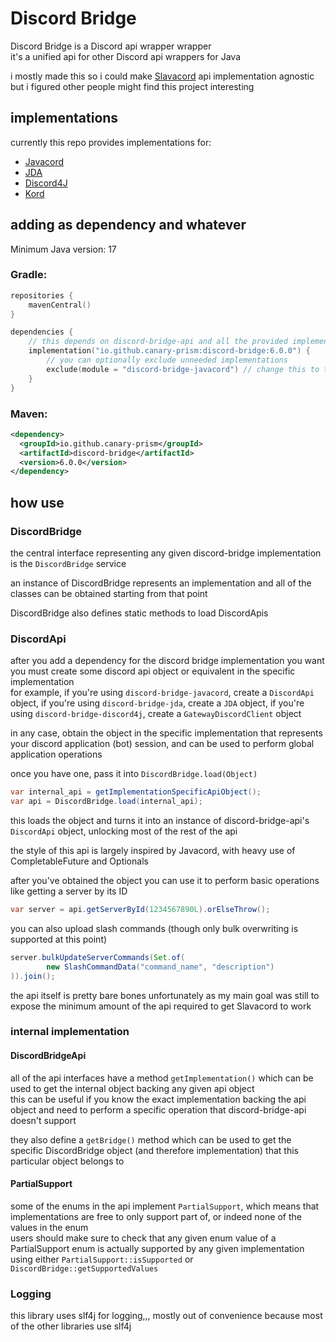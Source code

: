 # Discord Bridge

Discord Bridge is a Discord api wrapper wrapper  
it's a unified api for other Discord api wrappers for Java 

i mostly made this so i could make [Slavacord](https://github.com/Canary-Prism/slavacord) api implementation agnostic  
but i figured other people might find this project interesting

## implementations

currently this repo provides implementations for:
- [Javacord](https://javacord.org/) 
- [JDA](https://jda.wiki/)
- [Discord4J](https://docs.discord4j.com/)
- [Kord](https://github.com/kordlib/kord)

## adding as dependency and whatever

Minimum Java version: 17

### Gradle:
```kotlin
repositories {
    mavenCentral()
}

dependencies {
    // this depends on discord-bridge-api and all the provided implementations in this repository by default
    implementation("io.github.canary-prism:discord-bridge:6.0.0") {
        // you can optionally exclude unneeded implementations
        exclude(module = "discord-bridge-javacord") // change this to the module you want to disable if you want
    }
}
```

### Maven:
```xml
<dependency>
  <groupId>io.github.canary-prism</groupId>
  <artifactId>discord-bridge</artifactId>
  <version>6.0.0</version>
</dependency>
```

## how use

### DiscordBridge

the central interface representing any given discord-bridge implementation is the `DiscordBridge` service

an instance of DiscordBridge represents an implementation and all of the classes can be obtained starting from that point

DiscordBridge also defines static methods to load DiscordApis

### DiscordApi

after you add a dependency for the discord bridge implementation you want you must create some discord api object or equivalent in the specific implementation  
for example, 
if you're using `discord-bridge-javacord`, create a `DiscordApi` object, 
if you're using `discord-bridge-jda`, create a `JDA` object,
if you're using `discord-bridge-discord4j`, create a `GatewayDiscordClient` object

in any case, obtain the object in the specific implementation that represents your discord application (bot) session, and can be used to perform global application operations

once you have one, pass it into `DiscordBridge.load(Object)`
```java
var internal_api = getImplementationSpecificApiObject();
var api = DiscordBridge.load(internal_api);
```

this loads the object and turns it into an instance of discord-bridge-api's `DiscordApi` object, unlocking most of the rest of the api

the style of this api is largely inspired by Javacord, with heavy use of CompletableFuture and Optionals

after you've obtained the object you can use it to perform basic operations like getting a server by its ID
```java
var server = api.getServerById(1234567890L).orElseThrow();
```

you can also upload slash commands (though only bulk overwriting is supported at this point)
```java
server.bulkUpdateServerCommands(Set.of(
        new SlashCommandData("command_name", "description")
)).join();
```

the api itself is pretty bare bones unfortunately as my main goal was still to expose the minimum amount of the api required to get Slavacord to work

### internal implementation

#### DiscordBridgeApi

all of the api interfaces have a method `getImplementation()` which can be used to get the internal object backing any given api object  
this can be useful if you know the exact implementation backing the api object and need to perform a specific operation that discord-bridge-api doesn't support

they also define a `getBridge()` method which can be used to get the specific DiscordBridge object (and therefore implementation) that this particular object belongs to

#### PartialSupport

some of the enums in the api implement `PartialSupport`, which means that implementations are free to only support part of, or indeed none of the values in the enum  
users should make sure to check that any given enum value of a PartialSupport enum is actually supported by any given implementation using either `PartialSupport::isSupported` or `DiscordBridge::getSupportedValues`

### Logging

this library uses slf4j for logging,,, mostly out of convenience because most of the other libraries use slf4j